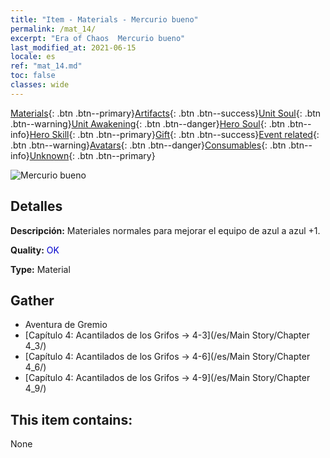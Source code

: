 ```yaml
---
title: "Item - Materials - Mercurio bueno"
permalink: /mat_14/
excerpt: "Era of Chaos  Mercurio bueno"
last_modified_at: 2021-06-15
locale: es
ref: "mat_14.md"
toc: false
classes: wide
---
```

 [Materials](/ItemsES/){: .btn .btn--primary}[Artifacts](/ItemsES/Artifacts/){: .btn .btn--success}[Unit Soul](/ItemsES/UnitSoul/){: .btn .btn--warning}[Unit Awakening](/ItemsES/UnitAwakening/){: .btn .btn--danger}[Hero Soul](/ItemsES/HeroSoul/){: .btn .btn--info}[Hero Skill](/ItemsES/HeroSkill/){: .btn .btn--primary}[Gift](/ItemsES/Gift/){: .btn .btn--success}[Event related](/ItemsES/Events/){: .btn .btn--warning}[Avatars](/ItemsES/Avatars/){: .btn .btn--danger}[Consumables](/ItemsES/Consumables/){: .btn .btn--info}[Unknown](/ItemsES/Unknown/){: .btn .btn--primary}

 ![Mercurio bueno](/images/t/i_cailiao_shuiyin1.png)

## Detalles
 **Descripción:** Materiales normales para mejorar el equipo de azul a azul +1.

 **Quality:** <span style="color: #0000CD">OK</span>

 **Type:** Material

## Gather

*    Aventura de Gremio 
*    [Capítulo 4: Acantilados de los Grifos -> 4-3](/es/Main Story/Chapter 4_3/) 
*    [Capítulo 4: Acantilados de los Grifos -> 4-6](/es/Main Story/Chapter 4_6/) 
*    [Capítulo 4: Acantilados de los Grifos -> 4-9](/es/Main Story/Chapter 4_9/) 

## This item contains:

  None

